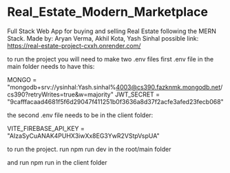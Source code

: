 # Real_Estate_Modern_Marketplace
Full Stack Web App for buying and selling Real Estate following the MERN Stack. Made by: Aryan Verma, Akhil Kota, Yash Sinhal
possible link: https://real-estate-project-cxxh.onrender.com/


to run the project you will need to make two .env files
first .env file in the main folder needs to have this:

MONGO = "mongodb+srv://ysinhal:Yash.sinhal%4003@cs390.fazknmk.mongodb.net/cs390?retryWrites=true&w=majority"
JWT_SECRET = "9cafffacaad4681f5f6d29047f411251b0f3636a8d37f2acfe3afed23fecb068"

the second .env file needs to be in the client folder:

VITE_FIREBASE_API_KEY = "AIzaSyCuANAK4PUHX3iwXx8EG3YwR2VStpVspUA"


to run the project. run npm run dev in the root/main folder

and run npm run in the client folder
